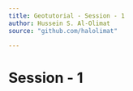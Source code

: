 ```yaml
---
title: Geotutorial - Session - 1
author: Hussein S. Al-Olimat
source: "github.com/halolimat"

---
```


# Session - 1
